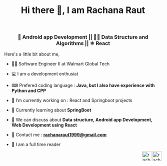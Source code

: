 <h1 align="center"> Hi there 👋, I am Rachana Raut </h1>
 <br>
 <h3 align="center"> 📱 Android app Development || 👩‍💻 Data Structure and Algorithms || ⚛ React </h3>
 <p> Here's a little bit about me,</p>
 
- 👩‍💻 Software Engineer II at Walmart Global Tech

- 💻 I am a development enthusiat 

- ⌨ Prefered coding language : **Java, but I also have experience with Python and CPP**

- 🔭 I’m currently working on : React and Springboot projects 

- 🌱 Currently learning about **SpringBoot** 

- 💬 We can discuss about **Data structure, Android app Development, Web Development using React**

- 📧 Contact me : **rachanaraut1999@gmail.com**

- 📖 I am a full time reader

<a href="https://www.linkedin.com/in/rachana-raut-67752a186/" target="blank"><img align="right" src="https://cdn.jsdelivr.net/npm/simple-icons@3.0.1/icons/linkedin.svg" alt="rachanaraut" height="30" width="30" /></a>

<a href="https://twitter.com/raut_rachana" target="blank"><img align="right" src="https://cdn.jsdelivr.net/npm/simple-icons@3.0.1/icons/twitter.svg" alt="rachanaraut" height="30" width="30" /></a>

<!--
**AshKnight99/AshKnight99** is a ✨ _special_ ✨ repository because its `README.md` (this file) appears on your GitHub profile.

Here are some ideas to get you started:

- 🔭 I’m currently working on ...
- 🌱 I’m currently learning ...
- 👯 I’m looking to collaborate on ...
- 🤔 I’m looking for help with ...
- 💬 Ask me about ...
- 📫 How to reach me: ...
- 😄 Pronouns: ...
- ⚡ Fun fact: ...
-->
